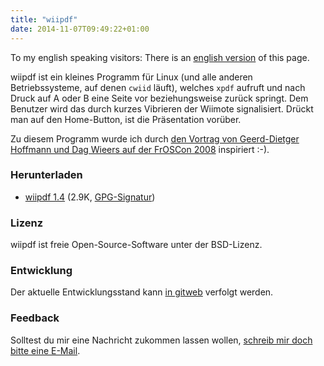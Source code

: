 ```yaml
---
title: "wiipdf"
date: 2014-11-07T09:49:22+01:00
---
```


<div id="ml">
		<p> To my english speaking visitors: There is an <a href="/wiipdf.en" id="ml_link">english version</a> of this page. </p>
	</div>
	<div id="content"><p>
wiipdf ist ein kleines Programm für Linux (und alle anderen Betriebssysteme,
auf denen <code>cwiid</code> läuft), welches <code>xpdf</code> aufruft und nach
Druck auf A oder B eine Seite vor beziehungsweise zurück springt. Dem Benutzer
wird das durch kurzes Vibrieren der Wiimote signalisiert. Drückt man auf den
Home-Button, ist die Präsentation vorüber.
</p>

<p>
Zu diesem Programm wurde ich durch <a
href="http://programm.froscon.org/2008/events/208.de.html">den Vortrag von
Geerd-Dietger Hoffmann und Dag Wieers auf der FrOSCon 2008</a> inspiriert :-).
</p>
</div>
	<h3>Herunterladen</h3>
	<ul id="downloads"><li><a class="download_filename" href="/wiipdf/wiipdf-1.4.tar.bz2"><span class="download_name">wiipdf 1.4</span></a> (<span class="download_size">2.9K</span>, <a class="download_gpg" href="/wiipdf/wiipdf-1.4.tar.bz2.asc">GPG-Signatur</a>)</li></ul>
	<h3>Lizenz</h3>
	<p><span class="name">wiipdf</span> ist freie Open-Source-Software unter der <span class="license">BSD-Lizenz</span>.</p>
	<div id="development">
		<h3>Entwicklung</h3>
		<p>Der aktuelle Entwicklungsstand kann <a class="dev_url" href="http://code.stapelberg.de/git/wiipdf/">in gitweb</a> verfolgt werden.</p>
	</div>
	<h3>Feedback</h3>
	<p>Solltest du mir eine Nachricht zukommen lassen wollen, <a href="/Impressum">schreib mir doch bitte eine E-Mail</a>.</p>
</div>
